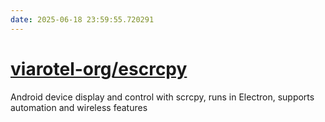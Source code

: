 ```yaml
---
date: 2025-06-18 23:59:55.720291
---
```


# [viarotel-org/escrcpy](https://github.com/viarotel-org/escrcpy)

Android device display and control with scrcpy, runs in Electron, supports automation and wireless features
